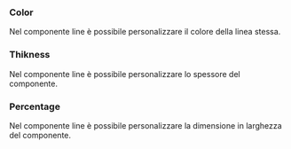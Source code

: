 ### **Color**

Nel componente line è possibile personalizzare il colore della linea stessa.

### **Thikness**

Nel componente line è possibile personalizzare lo spessore del componente.

### **Percentage**

Nel componente line è possibile personalizzare la dimensione in larghezza del componente.
